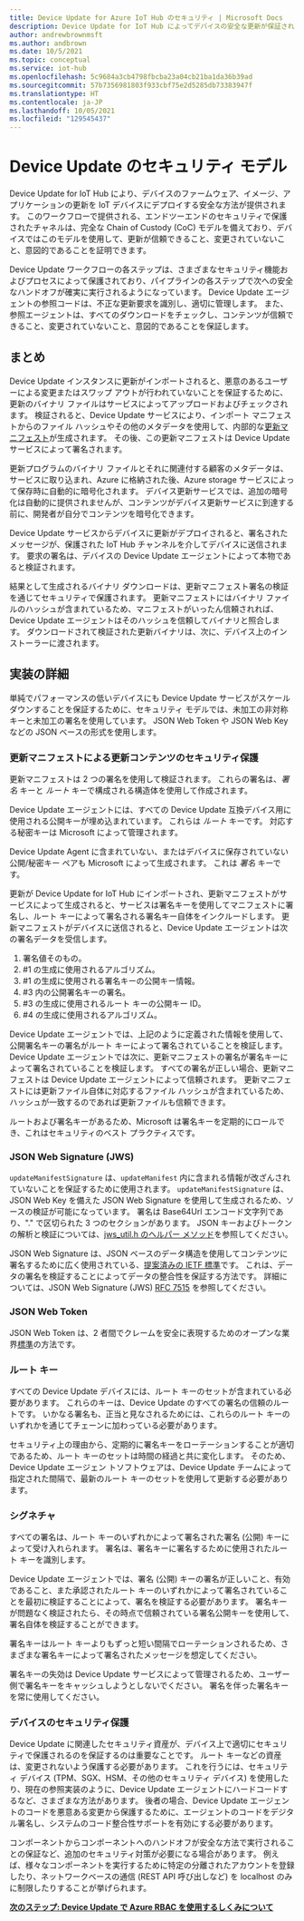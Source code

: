 ```yaml
---
title: Device Update for Azure IoT Hub のセキュリティ | Microsoft Docs
description: Device Update for IoT Hub によってデバイスの安全な更新が保証されるしくみについて説明します。
author: andrewbrownmsft
ms.author: andbrown
ms.date: 10/5/2021
ms.topic: conceptual
ms.service: iot-hub
ms.openlocfilehash: 5c9684a3cb4798fbcba23a04cb21ba1da36b39ad
ms.sourcegitcommit: 57b7356981803f933cbf75e2d5285db73383947f
ms.translationtype: HT
ms.contentlocale: ja-JP
ms.lasthandoff: 10/05/2021
ms.locfileid: "129545437"
---
```

# <a name="device-update-security-model"></a>Device Update のセキュリティ モデル

Device Update for IoT Hub により、デバイスのファームウェア、イメージ、アプリケーションの更新を IoT デバイスにデプロイする安全な方法が提供されます。 このワークフローで提供される、エンドツーエンドのセキュリティで保護されたチャネルは、完全な Chain of Custody (CoC) モデルを備えており、デバイスではこのモデルを使用して、更新が信頼できること、変更されていないこと、意図的であることを証明できます。

Device Update ワークフローの各ステップは、さまざまなセキュリティ機能およびプロセスによって保護されており、パイプラインの各ステップで次への安全なハンドオフが確実に実行されるようになっています。 Device Update エージェントの参照コードは、不正な更新要求を識別し、適切に管理します。 また、参照エージェントは、すべてのダウンロードをチェックし、コンテンツが信頼できること、変更されていないこと、意図的であることを保証します。

## <a name="summary"></a>まとめ

Device Update インスタンスに更新がインポートされると、悪意のあるユーザーによる変更またはスワップ アウトが行われていないことを保証するために、更新のバイナリ ファイルはサービスによってアップロードおよびチェックされます。 検証されると、Device Update サービスにより、インポート マニフェストからのファイル ハッシュやその他のメタデータを使用して、内部的な[更新マニフェスト](./update-manifest.md)が生成されます。 その後、この更新マニフェストは Device Update サービスによって署名されます。

更新プログラムのバイナリ ファイルとそれに関連付する顧客のメタデータは、サービスに取り込まれ、Azure に格納された後、Azure storage サービスによって保存時に自動的に暗号化されます。 デバイス更新サービスでは、追加の暗号化は自動的に提供されませんが、コンテンツがデバイス更新サービスに到達する前に、開発者が自分でコンテンツを暗号化できます。

Device Update サービスからデバイスに更新がデプロイされると、署名されたメッセージが、保護された IoT Hub チャンネルを介してデバイスに送信されます。 要求の署名は、デバイスの Device Update エージェントによって本物であると検証されます。 

結果として生成されるバイナリ ダウンロードは、更新マニフェスト署名の検証を通じてセキュリティで保護されます。 更新マニフェストにはバイナリ ファイルのハッシュが含まれているため、マニフェストがいったん信頼されれば、Device Update エージェントはそのハッシュを信頼してバイナリと照合します。 ダウンロードされて検証された更新バイナリは、次に、デバイス上のインストーラーに渡されます。

## <a name="implementation-details"></a>実装の詳細

単純でパフォーマンスの低いデバイスにも Device Update サービスがスケールダウンすることを保証するために、セキュリティ モデルでは、未加工の非対称キーと未加工の署名を使用しています。 JSON Web Token や JSON Web Key などの JSON ベースの形式を使用します。

### <a name="securing-update-content-via-the-update-manifest"></a>更新マニフェストによる更新コンテンツのセキュリティ保護

更新マニフェストは 2 つの署名を使用して検証されます。 これらの署名は、*署名* キーと *ルート* キーで構成される構造体を使用して作成されます。

Device Update エージェントには、すべての Device Update 互換デバイス用に使用される公開キーが埋め込まれています。 これらは *ルート* キーです。 対応する秘密キーは Microsoft によって管理されます。

Device Update Agent に含まれていない、またはデバイスに保存されていない公開/秘密キー ペアも Microsoft によって生成されます。 これは *署名* キーです。

更新が Device Update for IoT Hub にインポートされ、更新マニフェストがサービスによって生成されると、サービスは署名キーを使用してマニフェストに署名し、ルート キーによって署名される署名キー自体をインクルードします。 更新マニフェストがデバイスに送信されると、Device Update エージェントは次の署名データを受信します。

1. 署名値そのもの。
2. #1 の生成に使用されるアルゴリズム。
3. #1 の生成に使用される署名キーの公開キー情報。
4. #3 内の公開署名キーの署名。
5. #3 の生成に使用されるルート キーの公開キー ID。
6. #4 の生成に使用されるアルゴリズム。

Device Update エージェントでは、上記のように定義された情報を使用して、公開署名キーの署名がルート キーによって署名されていることを検証します。 Device Update エージェントでは次に、更新マニフェストの署名が署名キーによって署名されていることを検証します。 すべての署名が正しい場合、更新マニフェストは Device Update エージェントによって信頼されます。 更新マニフェストには更新ファイル自体に対応するファイル ハッシュが含まれているため、ハッシュが一致するのであれば更新ファイルも信頼できます。

ルートおよび署名キーがあるため、Microsoft は署名キーを定期的にロールでき、これはセキュリティのベスト プラクティスです。

### <a name="json-web-signature-jws"></a>JSON Web Signature (JWS)

`updateManifestSignature` は、`updateManifest` 内に含まれる情報が改ざんされていないことを保証するために使用されます。 `updateManifestSignature` は、JSON Web Key を備えた JSON Web Signature を使用して生成されるため、ソースの検証が可能になっています。 署名は Base64Url エンコード文字列であり、"." で区切られた 3 つのセクションがあります。  JSON キーおよびトークンの解析と検証については、[jws_util.h のヘルパー メソッド](https://github.com/Azure/iot-hub-device-update/tree/main/src/utils/jws_utils)を参照してください。

JSON Web Signature は、JSON ベースのデータ構造を使用してコンテンツに署名するために広く使用されている、[提案済みの IETF 標準](https://tools.ietf.org/html/rfc7515)です。 これは、データの署名を検証することによってデータの整合性を保証する方法です。 詳細については、JSON Web Signature (JWS) [RFC 7515](https://www.rfc-editor.org/info/rfc7515) を参照してください。

### <a name="json-web-token"></a>JSON Web Token

JSON Web Token は、2 者間でクレームを安全に表現するためのオープンな業界[標準](https://tools.ietf.org/html/rfc7519)の方法です。

### <a name="root-keys"></a>ルート キー

すべての Device Update デバイスには、ルート キーのセットが含まれている必要があります。 これらのキーは、Device Update のすべての署名の信頼のルートです。 いかなる署名も、正当と見なされるためには、これらのルート キーのいずれかを通じてチェーンに加わっている必要があります。

セキュリティ上の理由から、定期的に署名キーをローテーションすることが適切であるため、ルート キーのセットは時間の経過と共に変化します。 そのため、Device Update エージェン トソフトウェアは、Device Update チームによって指定された間隔で、最新のルート キーのセットを使用して更新する必要があります。 

### <a name="signatures"></a>シグネチャ

すべての署名は、ルート キーのいずれかによって署名された署名 (公開) キーによって受け入れられます。 署名は、署名キーに署名するために使用されたルート キーを識別します。 

Device Update エージェントでは、署名 (公開) キーの署名が正しいこと、有効であること、また承認されたルート キーのいずれかによって署名されていることを最初に検証することによって、署名を検証する必要があります。 署名キーが問題なく検証されたら、その時点で信頼されている署名公開キーを使用して、署名自体を検証することができます。

署名キーはルート キーよりもずっと短い間隔でローテーションされるため、さまざまな署名キーによって署名されたメッセージを想定してください。 

署名キーの失効は Device Update サービスによって管理されるため、ユーザー側で署名キーをキャッシュしようとしないでください。 署名を伴った署名キーを常に使用してください。

### <a name="securing-the-device"></a>デバイスのセキュリティ保護

Device Update に関連したセキュリティ資産が、デバイス上で適切にセキュリティで保護されるのを保証するのは重要なことです。 ルート キーなどの資産は、変更されないよう保護する必要があります。 これを行うには、セキュリティ デバイス (TPM、SGX、HSM、その他のセキュリティ デバイス) を使用したり、現在の参照実装のように、Device Update エージェントにハードコードするなど、さまざまな方法があります。 後者の場合、Device Update エージェントのコードを悪意ある変更から保護するために、エージェントのコードをデジタル署名し、システムのコード整合性サポートを有効にする必要があります。

コンポーネントからコンポーネントへのハンドオフが安全な方法で実行されることの保証など、追加のセキュリティ対策が必要になる場合があります。 例えば、様々なコンポーネントを実行するために特定の分離されたアカウントを登録したり、ネットワークベースの通信 (REST API 呼び出しなど) を localhost のみに制限したりすることが挙げられます。

**[次のステップ: Device Update で Azure RBAC を使用するしくみについて](.\device-update-control-access.md)**